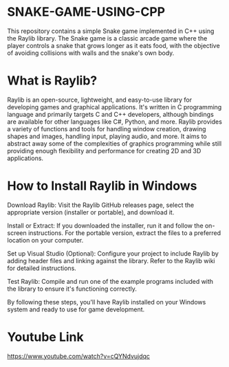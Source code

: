# SNAKE-GAME-USING-CPP
This repository contains a simple Snake game implemented in C++ using the Raylib library. The Snake game is a classic arcade game where the player controls a snake that grows longer as it eats food, with the objective of avoiding collisions with walls and the snake's own body.

# What is Raylib? 
Raylib is an open-source, lightweight, and easy-to-use library for developing games and graphical applications. It's written in C programming language and primarily targets C and C++ developers, although bindings are available for other languages like C#, Python, and more. Raylib provides a variety of functions and tools for handling window creation, drawing shapes and images, handling input, playing audio, and more. It aims to abstract away some of the complexities of graphics programming while still providing enough flexibility and performance for creating 2D and 3D applications.

# How to Install Raylib in Windows

Download Raylib: Visit the Raylib GitHub releases page, select the appropriate version (installer or portable), and download it.

Install or Extract: If you downloaded the installer, run it and follow the on-screen instructions. For the portable version, extract the files to a preferred location on your computer.

Set up Visual Studio (Optional): Configure your project to include Raylib by adding header files and linking against the library. Refer to the Raylib wiki for detailed instructions.

Test Raylib: Compile and run one of the example programs included with the library to ensure it's functioning correctly.

By following these steps, you'll have Raylib installed on your Windows system and ready to use for game development.

# Youtube Link
https://www.youtube.com/watch?v=cQYNdvujdqc
